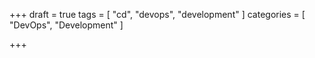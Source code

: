 +++
draft = true
tags = [ "cd", "devops", "development" ]
categories = [
  "DevOps", "Development"
]

+++